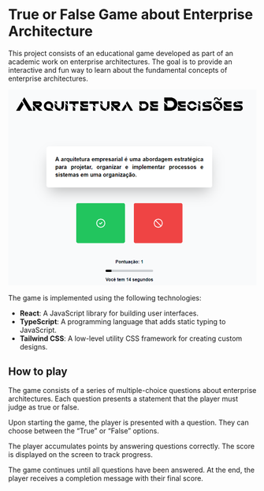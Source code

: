 # True or False Game about Enterprise Architecture

This project consists of an educational game developed as part of an academic work on enterprise architectures. The goal is to provide an interactive and fun way to learn about the fundamental concepts of enterprise architectures.

![Example Image](public/projectImg.png)

The game is implemented using the following technologies:

- **React**: A JavaScript library for building user interfaces.
- **TypeScript**: A programming language that adds static typing to JavaScript.
- **Tailwind CSS**: A low-level utility CSS framework for creating custom designs.

## How to play

The game consists of a series of multiple-choice questions about enterprise architectures. Each question presents a statement that the player must judge as true or false.

Upon starting the game, the player is presented with a question. They can choose between the “True” or “False” options.

The player accumulates points by answering questions correctly. The score is displayed on the screen to track progress.

The game continues until all questions have been answered. At the end, the player receives a completion message with their final score.
